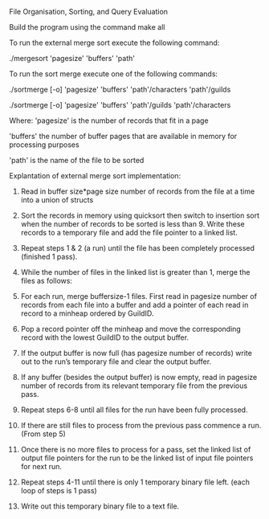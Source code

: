File Organisation, Sorting, and Query Evaluation


Build the program using the command
make all


To run the external merge sort execute the following command:

./mergesort 'pagesize' 'buffers' 'path'


To run the sort merge execute one of the following commands:

./sortmerge [-o] 'pagesize' 'buffers' 'path'/characters 'path'/guilds

./sortmerge [-o] 'pagesize' 'buffers' 'path'/guilds 'path'/characters


Where:
'pagesize' is the number of records that fit in a page

'buffers' the number of buffer pages that are available in memory for processing purposes

'path' is the name of the file to be sorted



Explantation of external merge sort implementation:

1. Read in buffer size*page size number of records from the file at a time into a union of structs

2. Sort the records in memory using quicksort then switch to insertion sort when the number of records to be sorted is less than 9. Write these records to a temporary file and add the file pointer to a linked list.

3. Repeat steps 1 & 2 (a run) until the file has been completely processed (finished 1 pass).

4. While the number of files in the linked list is greater than 1, merge the files as follows:

5. For each run, merge buffersize-1 files. First read in pagesize
number of records from each file into a buffer and add a pointer of each read in record to a minheap ordered by GuildID.

6. Pop a record pointer off the minheap and move the corresponding record with the lowest GuildID to the output buffer.

7. If the output buffer is now full (has pagesize number of records) write out to the run’s temporary file and clear the output buffer.

8. If any buffer (besides the output buffer) is now empty, read in pagesize
number of records from its relevant temporary file from the previous pass.

9. Repeat steps 6-8 until all files for the run have been fully processed.

10. If there are still files to process from the previous pass commence a run.(From step 5)

11. Once there is no more files to process for a pass, set the linked list of output file pointers for the run to be the linked list of input file pointers for next run.

12. Repeat steps 4-11 until there is only 1 temporary binary file left. (each loop of steps is 1 pass)

13. Write out this temporary binary file to a text file.